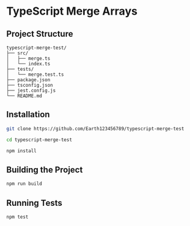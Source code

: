 # TypeScript Merge Arrays 

## Project Structure

```
typescript-merge-test/
├── src/
│   ├── merge.ts    
│   └── index.ts    
├── tests/
│   └── merge.test.ts 
├── package.json     
├── tsconfig.json    
├── jest.config.js    
└── README.md        
```

## Installation

```bash
git clone https://github.com/Earth123456789/typescript-merge-test

cd typescript-merge-test

npm install
```

## Building the Project

```bash
npm run build
```

## Running Tests

```bash
npm test
```